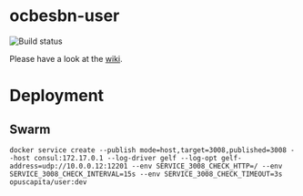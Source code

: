 # ocbesbn-user
![Build status](https://circleci.com/gh/OpusCapita/user.svg?style=shield&circle-token=991b64f8600ad273b673dc94799ec0ccca772d1c)

Please have a look at the [wiki](../../wiki).

# Deployment
## Swarm
```
docker service create --publish mode=host,target=3008,published=3008 --host consul:172.17.0.1 --log-driver gelf --log-opt gelf-address=udp://10.0.0.12:12201 --env SERVICE_3008_CHECK_HTTP=/ --env SERVICE_3008_CHECK_INTERVAL=15s --env SERVICE_3008_CHECK_TIMEOUT=3s opuscapita/user:dev
```

